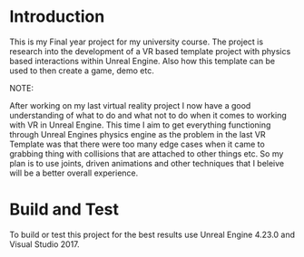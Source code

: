 # Introduction 

This is my Final year project for my university course. The project is research into the development of a 
VR based template project with physics based interactions within Unreal Engine. Also how this template can be 
used to then create a game, demo etc.

NOTE: 

After working on my last virtual reality project I now have a good understanding of what to do and what not to do 
when it comes to working with VR in Unreal Engine. This time I aim to get everything functioning through Unreal Engines
physics engine as the problem in the last VR Template was that there were too many edge cases when it came to grabbing thing
with collisions that are attached to other things etc. So my plan is to use joints, driven animations and other techniques
that I beleive will be a better overall experience.

# Build and Test

To build or test this project for the best results use Unreal Engine 4.23.0 and Visual Studio 2017.
